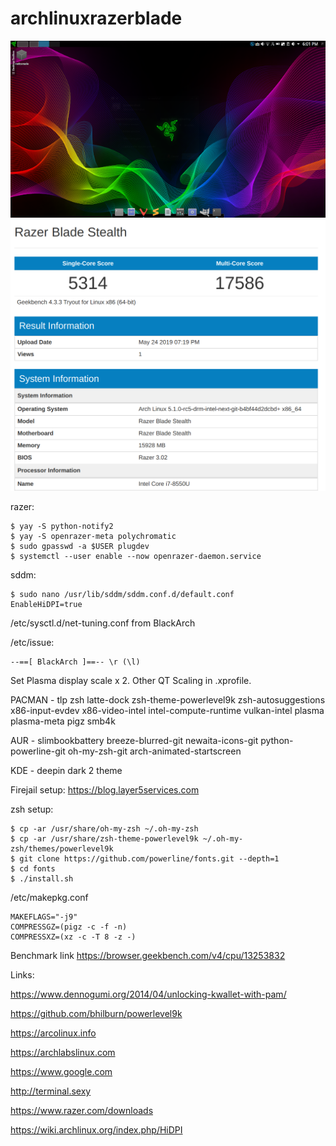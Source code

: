 # archlinuxrazerblade
![Screenshot](screen2.png)
![Screenshot](geekbench-1.png)


razer:

  	$ yay -S python-notify2
	$ yay -S openrazer-meta polychromatic
	$ sudo gpasswd -a $USER plugdev
	$ systemctl --user enable --now openrazer-daemon.service  

sddm:

	$ sudo nano /usr/lib/sddm/sddm.conf.d/default.conf
	EnableHiDPI=true



/etc/sysctl.d/net-tuning.conf from BlackArch

/etc/issue:

	--==[ BlackArch ]==-- \r (\l)


Set Plasma display scale x 2.  Other QT Scaling in .xprofile.

PACMAN - tlp zsh latte-dock zsh-theme-powerlevel9k zsh-autosuggestions x86-input-evdev x86-video-intel intel-compute-runtime vulkan-intel plasma plasma-meta pigz smb4k

AUR - slimbookbattery breeze-blurred-git newaita-icons-git python-powerline-git oh-my-zsh-git arch-animated-startscreen

KDE - deepin dark 2 theme

Firejail setup: https://blog.layer5services.com

zsh setup:

	$ cp -ar /usr/share/oh-my-zsh ~/.oh-my-zsh
	$ cp -ar /usr/share/zsh-theme-powerlevel9k ~/.oh-my-zsh/themes/powerlevel9k 
	$ git clone https://github.com/powerline/fonts.git --depth=1
	$ cd fonts
	$ ./install.sh

/etc/makepkg.conf

	MAKEFLAGS="-j9"
	COMPRESSGZ=(pigz -c -f -n)
	COMPRESSXZ=(xz -c -T 8 -z -)


Benchmark link https://browser.geekbench.com/v4/cpu/13253832

Links:

https://www.dennogumi.org/2014/04/unlocking-kwallet-with-pam/

https://github.com/bhilburn/powerlevel9k

https://arcolinux.info

https://archlabslinux.com

https://www.google.com

http://terminal.sexy

https://www.razer.com/downloads

https://wiki.archlinux.org/index.php/HiDPI
